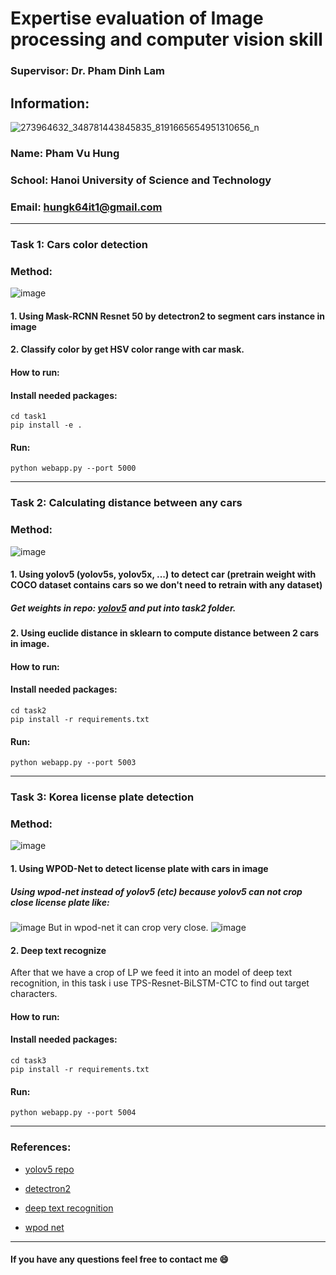 # Expertise evaluation of Image processing and computer vision skill
### Supervisor: Dr. Pham Dinh Lam
## Information:
 ![273964632_348781443845835_8191665654951310656_n](https://user-images.githubusercontent.com/80585483/154882380-ee5d91df-131a-4b4f-84e2-c2c9d42985cb.jpg)

### Name: Pham Vu Hung
### School: Hanoi University of Science and Technology
### Email: hungk64it1@gmail.com
--------------------------------------------
### Task 1: Cars color detection
### Method:
![image](https://user-images.githubusercontent.com/80585483/154883742-90d76221-ea9b-407d-bf5e-0c6772143c8d.png)
#### 1. Using Mask-RCNN Resnet 50 by detectron2 to segment cars instance in image 
#### 2. Classify color by get HSV color range with car mask.

#### How to run:
#### Install needed packages:
```
cd task1
pip install -e .
```
#### Run:
```
python webapp.py --port 5000
```
----------------------------------------
### Task 2: Calculating distance between any cars
### Method:
![image](https://user-images.githubusercontent.com/80585483/154884630-a175c36f-2b5a-4c47-966b-63cad6d9869b.png)
#### 1. Using yolov5 (yolov5s, yolov5x, ...) to detect car (pretrain weight with COCO dataset contains cars so we don't need to retrain with any dataset)
##### Get weights in repo: [yolov5](https://github.com/ultralytics/yolov5/releases) and put into task2 folder.
#### 2. Using euclide distance in sklearn to compute distance between 2 cars in image.
#### How to run:
#### Install needed packages:
```
cd task2
pip install -r requirements.txt
```
#### Run:
```
python webapp.py --port 5003
```
------------------------------------------
### Task 3: Korea license plate detection
### Method:
![image](https://user-images.githubusercontent.com/80585483/154885918-fec1d7e9-0118-4988-bd0a-700dcd54b1d8.png)
#### 1. Using WPOD-Net to detect license plate with cars in image
##### Using wpod-net instead of yolov5 (etc) because yolov5 can not crop close license plate like:
![image](https://user-images.githubusercontent.com/80585483/154886159-82905baf-e75a-4cdc-9801-4e3cd890abaa.png)
But in wpod-net it can crop very close.
![image](https://user-images.githubusercontent.com/80585483/154886701-1bf712fd-d967-473a-901b-4024eb9dbade.png)
#### 2. Deep text recognize
After that we have a crop of LP we feed it into an model of deep text recognition, in this task i use TPS-Resnet-BiLSTM-CTC to find out target characters.
#### How to run:
#### Install needed packages:
```
cd task3
pip install -r requirements.txt
```
#### Run:
```
python webapp.py --port 5004
```
--------------------------------------
### References:
- [yolov5 repo](https://github.com/ultralytics/yolov5)

- [detectron2](https://github.com/facebookresearch/detectron2)

- [deep text recognition](https://github.com/clovaai/deep-text-recognition-benchmarkhttps://github.com/clovaai/deep-text-recognition-benchmark)
- [wpod net](https://openaccess.thecvf.com/content_ECCV_2018/papers/Sergio_Silva_License_Plate_Detection_ECCV_2018_paper.pdf)
---------------------------------------
#### If you have any questions feel free to contact me 😄
